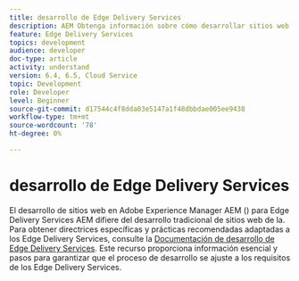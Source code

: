 ```yaml
---
title: desarrollo de Edge Delivery Services
description: AEM Obtenga información sobre cómo desarrollar sitios web de que se entreguen mediante Edge Delivery Services.
feature: Edge Delivery Services
topics: development
audience: developer
doc-type: article
activity: understand
version: 6.4, 6.5, Cloud Service
topic: Development
role: Developer
level: Beginner
source-git-commit: d17544c4f8dda03e5147a1f48dbbdae005ee9438
workflow-type: tm+mt
source-wordcount: '78'
ht-degree: 0%

---
```


# desarrollo de Edge Delivery Services

El desarrollo de sitios web en Adobe Experience Manager AEM () para Edge Delivery Services AEM difiere del desarrollo tradicional de sitios web de la. Para obtener directrices específicas y prácticas recomendadas adaptadas a los Edge Delivery Services, consulte la [Documentación de desarrollo de Edge Delivery Services](../edge-delivery-services/developing/prerequisites.md). Este recurso proporciona información esencial y pasos para garantizar que el proceso de desarrollo se ajuste a los requisitos de los Edge Delivery Services.

